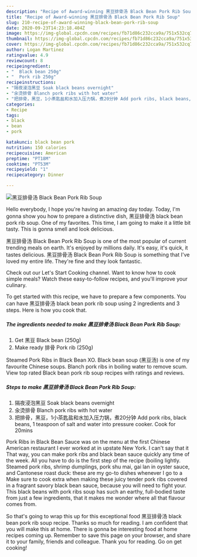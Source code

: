 ```yaml
---
description: "Recipe of Award-winning 黑豆排骨汤 Black Bean Pork Rib Soup"
title: "Recipe of Award-winning 黑豆排骨汤 Black Bean Pork Rib Soup"
slug: 210-recipe-of-award-winning-black-bean-pork-rib-soup
date: 2020-09-23T14:23:18.404Z
image: https://img-global.cpcdn.com/recipes/fb71d86c232cca9a/751x532cq70/黑豆排骨汤-black-bean-pork-rib-soup-recipe-main-photo.jpg
thumbnail: https://img-global.cpcdn.com/recipes/fb71d86c232cca9a/751x532cq70/黑豆排骨汤-black-bean-pork-rib-soup-recipe-main-photo.jpg
cover: https://img-global.cpcdn.com/recipes/fb71d86c232cca9a/751x532cq70/黑豆排骨汤-black-bean-pork-rib-soup-recipe-main-photo.jpg
author: Logan Martinez
ratingvalue: 4.9
reviewcount: 8
recipeingredient:
- "  Black bean 250g"
- "  Pork rib 250g"
recipeinstructions:
- "隔夜浸泡黑豆 Soak black beans overnight"
- "汆烫排骨 Blanch pork ribs with hot water"
- "把排骨，黑豆，1小茶匙盐和水加入压力锅，煮20分钟 Add pork ribs, black beans, 1 teaspoon of salt and water into pressure cooker. Cook for 20mins"
categories:
- Recipe
tags:
- black
- bean
- pork

katakunci: black bean pork 
nutrition: 150 calories
recipecuisine: American
preptime: "PT18M"
cooktime: "PT53M"
recipeyield: "1"
recipecategory: Dinner

---
```



![黑豆排骨汤 Black Bean Pork Rib Soup](https://img-global.cpcdn.com/recipes/fb71d86c232cca9a/751x532cq70/黑豆排骨汤-black-bean-pork-rib-soup-recipe-main-photo.jpg)

Hello everybody, I hope you're having an amazing day today. Today, I'm gonna show you how to prepare a distinctive dish, 黑豆排骨汤 black bean pork rib soup. One of my favorites. This time, I am going to make it a little bit tasty. This is gonna smell and look delicious.

黑豆排骨汤 Black Bean Pork Rib Soup is one of the most popular of current trending meals on earth. It's enjoyed by millions daily. It's easy, it's quick, it tastes delicious. 黑豆排骨汤 Black Bean Pork Rib Soup is something that I've loved my entire life. They're fine and they look fantastic.

Check out our Let&#39;s Start Cooking channel. Want to know how to cook simple meals? Watch these easy-to-follow recipes, and you&#39;ll improve your culinary.


To get started with this recipe, we have to prepare a few components. You can have 黑豆排骨汤 black bean pork rib soup using 2 ingredients and 3 steps. Here is how you cook that.

<!--inarticleads1-->

##### The ingredients needed to make 黑豆排骨汤 Black Bean Pork Rib Soup:

1. Get  黑豆 Black bean (250g)
1. Make ready  排骨 Pork rib (250g)


Steamed Pork Ribs in Black Bean XO. Black bean soup (黑豆汤) is one of my favourite Chinese soups. Blanch pork ribs in boiling water to remove scum. View top rated Black bean pork rib soup recipes with ratings and reviews. 

<!--inarticleads2-->

##### Steps to make 黑豆排骨汤 Black Bean Pork Rib Soup:

1. 隔夜浸泡黑豆 Soak black beans overnight
1. 汆烫排骨 Blanch pork ribs with hot water
1. 把排骨，黑豆，1小茶匙盐和水加入压力锅，煮20分钟 Add pork ribs, black beans, 1 teaspoon of salt and water into pressure cooker. Cook for 20mins


Pork Ribs in Black Bean Sauce was on the menu at the first Chinese American restaurant I ever worked at in upstate New York. I can&#39;t say that it That way, you can make pork ribs and black bean sauce quickly any time of the week. All you have to do is the first step of the recipe (boiling lightly. Steamed pork ribs, shrimp dumplings, pork shu mai, gai lan in oyster sauce, and Cantonese roast duck: these are my go-to dishes whenever I go to a Make sure to cook extra when making these juicy tender pork ribs covered in a fragrant savory black bean sauce, because you will need to fight your. This black beans with pork ribs soup has such an earthy, full-bodied taste from just a few ingredients, that it makes me wonder where all that flavour comes from. 

So that's going to wrap this up for this exceptional food 黑豆排骨汤 black bean pork rib soup recipe. Thanks so much for reading. I am confident that you will make this at home. There is gonna be interesting food at home recipes coming up. Remember to save this page on your browser, and share it to your family, friends and colleague. Thank you for reading. Go on get cooking!
